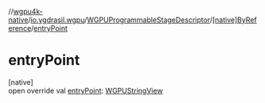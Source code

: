 //[wgpu4k-native](../../../../index.md)/[io.ygdrasil.wgpu](../../index.md)/[WGPUProgrammableStageDescriptor](../index.md)/[[native]ByReference](index.md)/[entryPoint](entry-point.md)

# entryPoint

[native]\
open override val [entryPoint](entry-point.md): [WGPUStringView](../../-w-g-p-u-string-view/index.md)